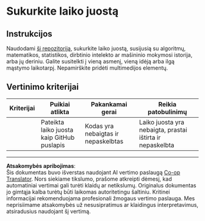 <!--
CO_OP_TRANSLATOR_METADATA:
{
  "original_hash": "eb6e4d5afd1b21a57d2b9e6d0aac3969",
  "translation_date": "2025-09-03T17:52:40+00:00",
  "source_file": "1-Introduction/2-history-of-ML/assignment.md",
  "language_code": "lt"
}
-->
# Sukurkite laiko juostą

## Instrukcijos

Naudodami [šį repozitoriją](https://github.com/Digital-Humanities-Toolkit/timeline-builder), sukurkite laiko juostą, susijusią su algoritmų, matematikos, statistikos, dirbtinio intelekto ar mašininio mokymosi istorija, arba jų deriniu. Galite susitelkti į vieną asmenį, vieną idėją arba ilgą mąstymo laikotarpį. Nepamirškite pridėti multimedijos elementų.

## Vertinimo kriterijai

| Kriterijai | Puikiai atlikta                                  | Pakankamai gerai                       | Reikia patobulinimų                                              |
| ---------- | ------------------------------------------------ | --------------------------------------- | ---------------------------------------------------------------- |
|            | Pateikta laiko juosta kaip GitHub puslapis       | Kodas yra nebaigtas ir nepaskelbtas     | Laiko juosta yra nebaigta, prastai ištirta ir nepaskelbta        |

---

**Atsakomybės apribojimas**:  
Šis dokumentas buvo išverstas naudojant AI vertimo paslaugą [Co-op Translator](https://github.com/Azure/co-op-translator). Nors siekiame tikslumo, prašome atkreipti dėmesį, kad automatiniai vertimai gali turėti klaidų ar netikslumų. Originalus dokumentas jo gimtąja kalba turėtų būti laikomas autoritetingu šaltiniu. Kritinei informacijai rekomenduojama profesionali žmogaus vertimo paslauga. Mes neprisiimame atsakomybės už nesusipratimus ar klaidingus interpretavimus, atsiradusius naudojant šį vertimą.